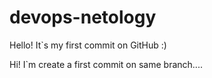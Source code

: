 # devops-netology
Hello! It`s my first commit on GitHub :)

Hi! I`m create a first commit on same branch....
